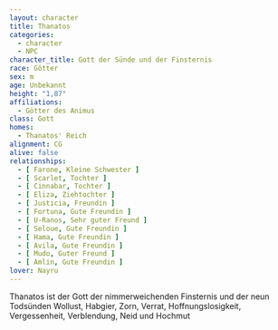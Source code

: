 ```yaml
---
layout: character
title: Thanatos
categories:
  - character
  - NPC
character_title: Gott der Sünde und der Finsternis
race: Götter
sex: m
age: Unbekannt
height: "1,87"
affiliations:
  - Götter des Animus
class: Gott
homes:
  - Thanatos' Reich
alignment: CG
alive: false
relationships:
  - [ Farone, Kleine Schwester ]
  - [ Scarlet, Tochter ]
  - [ Cinnabar, Tochter ]
  - [ Eliza, Ziehtochter ]
  - [ Justicia, Freundin ]
  - [ Fortuna, Gute Freundin ]
  - [ U-Ranos, Sehr guter Freund ]
  - [ Seloue, Gute Freundin ]
  - [ Hama, Gute Freundin ]
  - [ Avila, Gute Freundin ]
  - [ Mudo, Guter Freund ]
  - [ Amlin, Gute Freundin ]
lover: Nayru
---
```


Thanatos ist der Gott der nimmerweichenden Finsternis und der neun Todsünden Wollust, Habgier, Zorn, Verrat,
Hoffnungslosigkeit, Vergessenheit, Verblendung, Neid und Hochmut